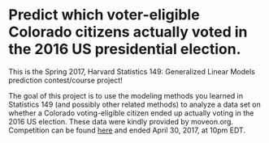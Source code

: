 # Predict which voter-eligible Colorado citizens actually voted in the 2016 US presidential election.

This is the Spring 2017, Harvard Statistics 149: Generalized Linear Models prediction contest/course project!

The goal of this project is to use the modeling methods you learned in Statistics 149 (and possibly other related methods) to analyze a data set on whether a Colorado voting-eligible citizen ended up actually voting in the 2016 US election. These data were kindly provided by moveon.org. Competition can be found [here](inclass.kaggle.com/c/who-voted) and ended April 30, 2017, at 10pm EDT.
